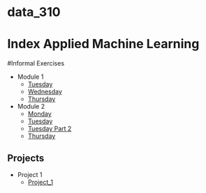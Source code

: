 # data_310
# Index Applied Machine Learning 


#Informal Exercises 
- Module 1 
  - [Tuesday](Week_1/Tues1.md)
  - [Wednesday](Week_1/Wed1.md)
  - [Thursday](Week_1/Thurs1.md)
- Module 2
  - [Monday](Week_2/Mon2.md)
  - [Tuesday](Week_2/Tues2.md)
  - [Tuesday Part 2](Week_2/TuestPt2.md)
  - [Thursday](Week_2/Thurs2.md)



## Projects 
- Project 1 
  - [Project_1](Week_1/Project_1.md)

